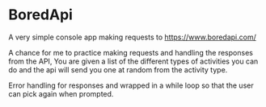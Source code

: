 # BoredApi
A very simple console app making requests to https://www.boredapi.com/

A chance for me to practice making requests and handling the responses from the API, You are given a list of the different types of activities you can do and the api will send you one at random from the activity type.

Error handling for responses and wrapped in a while loop so that the user can pick again when prompted. 
